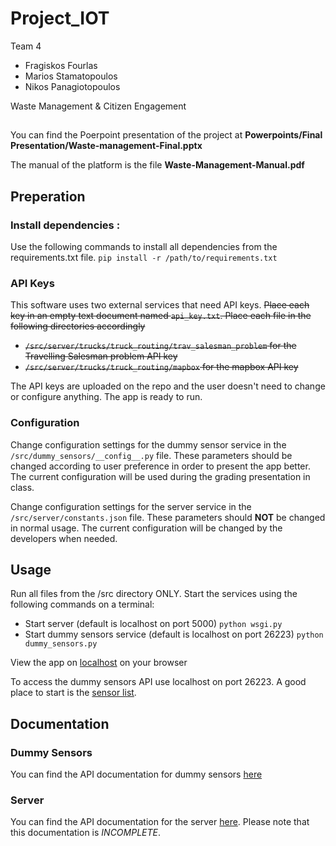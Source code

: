 # Project_IOT

Team 4

- Fragiskos Fourlas
- Marios Stamatopoulos
- Nikos Panagiotopoulos

Waste Management & Citizen Engagement

## 
You can find the Poerpoint presentation of the project at **Powerpoints/Final Presentation/Waste-management-Final.pptx**

The manual of the platform is the file **Waste-Management-Manual.pdf**
## Preperation

### Install dependencies : 
Use the following commands to install all dependencies from the requirements.txt file.
`pip install -r /path/to/requirements.txt`

### API Keys
This software uses two external services that need API keys. ~~Place each key in an empty text document named `api_key.txt`. Place each file in the following directories accordingly~~ 
- ~~`/src/server/trucks/truck_routing/trav_salesman_problem` for the Travelling Salesman problem API key~~
- ~~`/src/server/trucks/truck_routing/mapbox` for the mapbox API key~~

The API keys are uploaded on the repo and the user doesn't need to change or configure anything. The app is ready to run.

### Configuration
Change configuration settings for the dummy sensor service in the `/src/dummy_sensors/__config__.py` file. These parameters should be changed according to user preference in order to present the app better. The current configuration will be used during the grading presentation in class.

Change configuration settings for the server service in the `/src/server/constants.json` file. These parameters should **NOT** be changed in normal usage. The current configuration will be changed by the developers when needed.

## Usage
Run all files from the /src directory ONLY. Start the services using the following commands on a terminal:

- Start server (default is localhost on port 5000)
`python wsgi.py`
- Start dummy sensors service (default is localhost on port 26223)
`python dummy_sensors.py`

View the app on [localhost](http://localhost:5000/) on your browser

To access the dummy sensors API use localhost on port 26223. A good place to start is the [sensor list](http://localhost:26223/sensor_list). 

## Documentation

### Dummy Sensors
You can find the API documentation for dummy sensors [here](/src/dummy_sensors/README.md)

### Server
You can find the API documentation for the server [here](/src/server/README.md). Please note that this documentation is *INCOMPLETE*.
